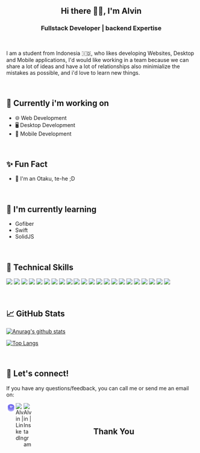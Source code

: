 <h2 align="center"> Hi there 👋👋, I'm Alvin </h2>


<h3 align="center">Fullstack Developer | backend Expertise</h3>

<br>

<p>I am a student from Indonesia 🇮🇩, who likes developing Websites, Desktop and Mobile applications, I'd would like working in a team because we can share a lot of ideas and have a lot of relationships also minimialize the mistakes as possible, and i'd love to learn new things.</p>

<br>

## 🎯 Currently i'm working on
- 🌐 Web Development
- 🖥️ Desktop Development
- 📱 Mobile Development

<br>

## ✨ Fun Fact
- 🤡  I'm an Otaku, te-he ;D

<br>

## 🌱 I'm currently learning
- Gofiber
- Swift
- SolidJS

<br>

## 💼 Technical Skills
![](https://img.shields.io/badge/Code-React-informational?style=flat&logo=react&color=61DAFB)
![](https://img.shields.io/badge/Code-Golang-informational?style=flat&logo=golang)
![](https://img.shields.io/badge/Code-Nextjs-informational?style=flat&logo=Next.js&color=000000)
![](https://img.shields.io/badge/Code-JavaScript-informational?style=flat&logo=JavaScript&color=F7DF1E)
![](https://img.shields.io/badge/Code-TypeScript-informational?style=flat&logo=TypeScript&color=3178C6)
![](https://img.shields.io/badge/Code-HTML5-informational?style=flat&logo=HTML5&color=E34F26)
![](https://img.shields.io/badge/Code-Python-informational?style=flat&logo=Python&color=3776AB)
![](https://img.shields.io/badge/Code-PostgreSQL-informational?style=flat&logo=PostgreSQL&color=336791)
![](https://img.shields.io/badge/Code-SQLite-informational?style=flat&logo=SQLite&color=003B57)
![](https://img.shields.io/badge/Code-Django-informational?style=flat&logo=Django&color=092E20)
![](https://img.shields.io/badge/Code-Express-informational?style=flat&logo=Express&color=000000)
![](https://img.shields.io/badge/Code-Flutter-informational?style=flat&logo=Flutter&color=02569B)
![](https://img.shields.io/badge/Style-CSS3-informational?style=flat&logo=CSS3&color=1572B6)
![](https://img.shields.io/badge/Style-Tailwind-informational?style=flat&logo=TailwindCSS&color=06B6D4)
![](https://img.shields.io/badge/Style-FramerMotion-informational?style=flat&logo=Framer&color=0055FF)
![](https://img.shields.io/badge/Tools-Figma-informational?style=flat&logo=Figma&color=F24E1E)
![](https://img.shields.io/badge/Tools-NPM-informational?style=flat&logo=NPM&color=CB3837)
![](https://img.shields.io/badge/Tools-PyPI-informational?style=flat&logo=PyPI&color=3775A9)
![](https://img.shields.io/badge/Tools-Yarn-informational?style=flat&logo=Yarn&color=2C8EBB)
![](https://img.shields.io/badge/Tools-Git-informational?style=flat&logo=Git&color=F05032)
![](https://img.shields.io/badge/Tools-GitHub-informational?style=flat&logo=GitHub&color=181717)
![](https://img.shields.io/badge/Tools-Vercel-informational?style=flat&logo=Vercel&color=000000)


<br>

## 📈 GitHub Stats

[![Anurag's github stats](https://github-readme-stats.vercel.app/api?username=AlvinSetyaPranata)](https://github.com/AlvinSetyaPranata)

[![Top Langs](https://github-readme-stats.vercel.app/api/top-langs/?username=AlvinSetyaPranata&layout=compact)](https://github.com/AlvinSetyaPranata)

<br>
    
## 🤝 Let's connect!
If you have any questions/feedback, you can call me or send me an email on:

<a href="https://alvinsetya.my.id"><img align="left" width="25" height="25" src="https://github.com/AlvinSetyaPranata/AlvinSetyaPranata/blob/d1d2368ef0780aeb71c2d693539b073e4939c100/logo.png" alt="Alvin | LinkedIn" width="21px"/></a>
<a href="https://www.linkedin.com/in/alvin-setya-3b23511b6"><img align="left" src="https://raw.githubusercontent.com/yushi1007/yushi1007/main/images/linkedin.svg" alt="Alvin | LinkedIn" width="21px"/></a>
<a href="https://www.instagram.com/alvinsetya__p/"><img align="left" src="https://raw.githubusercontent.com/yushi1007/yushi1007/main/images/instagram.svg" alt="Alvin | Instagram" width="21px"/></a>

<br>
<br>

<h2 align="center"> Thank You </h2>
